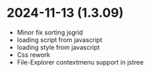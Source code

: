 ﻿# 2024-11-13 (1.3.09)
- Minor fix sorting jsgrid
- loading script from javascript
- loading style from javascript
- Css rework
- File-Explorer contextmenu support in jstree
